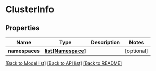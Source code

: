 # ClusterInfo

## Properties
Name | Type | Description | Notes
------------ | ------------- | ------------- | -------------
**namespaces** | [**list[Namespace]**](Namespace.md) |  | [optional] 

[[Back to Model list]](../README.md#documentation-for-models) [[Back to API list]](../README.md#documentation-for-api-endpoints) [[Back to README]](../README.md)


